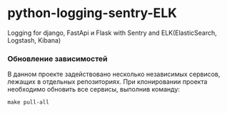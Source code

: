 # python-logging-sentry-ELK
Logging for django, FastApi и Flask with Sentry and ELK(ElasticSearch, Logstash, Kibana)

### Обновление зависимостей
В данном проекте задействовано несколько независимых сервисов, лежащих в отдельных репозиториях. При клонировании проекта необходимо обновить все сервисы, выполнив команду:

    make pull-all
